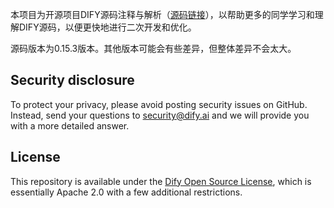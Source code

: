 
本项目为开源项目DIFY源码注释与解析（[源码链接](https://github.com/langgenius/dify/)），以帮助更多的同学学习和理解DIFY源码，以便更快地进行二次开发和优化。

源码版本为0.15.3版本。其他版本可能会有些差异，但整体差异不会太大。


## Security disclosure

To protect your privacy, please avoid posting security issues on GitHub. Instead, send your questions to security@dify.ai and we will provide you with a more detailed answer.

## License

This repository is available under the [Dify Open Source License](LICENSE), which is essentially Apache 2.0 with a few additional restrictions.


